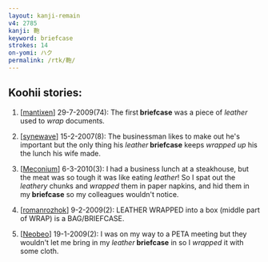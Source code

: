 ```yaml
---
layout: kanji-remain
v4: 2785
kanji: 鞄
keyword: briefcase
strokes: 14
on-yomi: ハク
permalink: /rtk/鞄/
---
```


## Koohii stories: 

1) [<a href="http://kanji.koohii.com/profile/mantixen">mantixen</a>] 29-7-2009(74): The first<strong> briefcase</strong> was a piece of <em>leather</em> used to <em>wrap</em> documents.

2) [<a href="http://kanji.koohii.com/profile/synewave">synewave</a>] 15-2-2007(8): The businessman likes to make out he&#039;s important but the only thing his <em>leather</em><strong> briefcase</strong> keeps <em>wrapped up</em> his the lunch his wife made.

3) [<a href="http://kanji.koohii.com/profile/Meconium">Meconium</a>] 6-3-2010(3): I had a business lunch at a steakhouse, but the meat was so tough it was like eating <em>leather</em>! So I spat out the <em>leathery</em> chunks and <em>wrapped</em> them in paper napkins, and hid them in my<strong> briefcase</strong> so my colleagues wouldn&#039;t notice.

4) [<a href="http://kanji.koohii.com/profile/romanrozhok">romanrozhok</a>] 9-2-2009(2): LEATHER WRAPPED into a box (middle part of WRAP) is a BAG/BRIEFCASE.

5) [<a href="http://kanji.koohii.com/profile/Neobeo">Neobeo</a>] 19-1-2009(2): I was on my way to a PETA meeting but they wouldn&#039;t let me bring in my <em>leather</em><strong> briefcase</strong> in so I <em>wrapped</em> it with some cloth.

